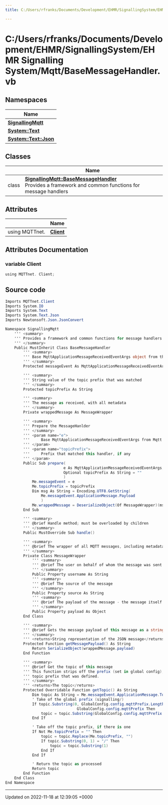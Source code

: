 ```yaml
---
title: C:/Users/rfranks/Documents/Development/EHMR/SignallingSystem/EHMR Signalling System/Mqtt/BaseMessageHandler.vb

---
```


# C:/Users/rfranks/Documents/Development/EHMR/SignallingSystem/EHMR Signalling System/Mqtt/BaseMessageHandler.vb



## Namespaces

| Name           |
| -------------- |
| **[SignallingMqtt](/SignallingSystem-doc/vb/Namespaces/namespaceSignallingMqtt/)**  |
| **[System::Text](/SignallingSystem-doc/vb/Namespaces/namespaceSystem_1_1Text/)**  |
| **[System::Text::Json](/SignallingSystem-doc/vb/Namespaces/namespaceSystem_1_1Text_1_1Json/)**  |

## Classes

|                | Name           |
| -------------- | -------------- |
| class | **[SignallingMqtt::BaseMessageHandler](/SignallingSystem-doc/vb/Classes/classSignallingMqtt_1_1BaseMessageHandler/)** <br>Provides a framework and common functions for message handlers  |

## Attributes

|                | Name           |
| -------------- | -------------- |
| ﻿using MQTTnet. | **[Client](/SignallingSystem-doc/vb/Files/BaseMessageHandler_8vb/#variable-client)**  |



## Attributes Documentation

### variable Client

```csharp
﻿using MQTTnet. Client;
```



## Source code

```csharp
Imports MQTTnet.Client
Imports System.IO
Imports System.Text
Imports System.Text.Json
Imports Newtonsoft.Json.JsonConvert

Namespace SignallingMqtt
    ''' <summary>
    ''' Provides a framework and common functions for message handlers
    ''' </summary>
    Public MustInherit Class BaseMessageHandler
        ''' <summary>
        ''' Base MqttApplicationMessageReceivedEventArgs object from the message
        ''' </summary>
        Protected messageEvent As MqttApplicationMessageReceivedEventArgs

        ''' <summary>
        ''' String value of the topic prefix that was matched
        ''' </summary>
        Protected topicPrefix As String

        ''' <summary>
        ''' The message as received, with all metadata
        ''' </summary>
        Private wrappedMessage As MessageWrapper

        ''' <summary>
        ''' Prepare the MessageHanlder
        ''' </summary>
        ''' <param name="e">
        '''     Base MqttApplicationMessageReceivedEventArgs from Mqtt.net
        ''' </param>
        ''' <param name="topicPrefix">
        '''     Prefix that matched this handler, if any
        ''' </param>
        Public Sub prepare(
                          e As MqttApplicationMessageReceivedEventArgs,
                          Optional topicPrefix As String = ""
                          )
            Me.messageEvent = e
            Me.topicPrefix = topicPrefix
            Dim msg As String = Encoding.UTF8.GetString(
                Me.messageEvent.ApplicationMessage.Payload
                )
            Me.wrappedMessage = DeserializeObject(Of MessageWrapper)(msg)
        End Sub

        ''' <summary>
        ''' @brief Handle method; must be overloaded by children
        ''' </summary>
        Public MustOverride Sub handle()

        ''' <summary>
        ''' @brief The wrapper of all MQTT messages, including metadata
        ''' </summary>
        Private Class MessageWrapper
            ''' <summary>
            ''' @brief The user on behalf of whom the message was sent
            ''' </summary>
            Public Property username As String
            ''' <summary>
            ''' @brief The source of the message
            ''' </summary>
            Public Property source As String
            ''' <summary>
            ''' @brief The payload of the message - the message itself
            ''' </summary>
            Public Property payload As Object
        End Class

        ''' <summary>
        ''' @brief Gets the message payload of this message as a string
        ''' </summary>
        ''' <returns>String representation of the JSON message</returns>
        Protected Function getMessagePayload() As String
            Return SerializeObject(wrappedMessage.payload)
        End Function

        ''' <summary>
        ''' @brief Get the topic of this message
        ''' This function strips off the prefix (set in global config), and any
        ''' topic prefix that was defined.
        ''' </summary>
        ''' <returns>The topic</returns>
        Protected Overridable Function getTopic() As String
            Dim topic As String = Me.messageEvent.ApplicationMessage.Topic
            ' Take of the global prefix (signalling/)
            If topic.Substring(0, GlobalConfig.config.mqttPrefix.Length) =
                                GlobalConfig.config.mqttPrefix Then
                topic = topic.Substring(GlobalConfig.config.mqttPrefix.Length)
            End If

            ' Take off the topic prefix, if there is one
            If Not Me.topicPrefix = "" Then
                topic = topic.Replace(Me.topicPrefix, "")
                If topic.Substring(0, 1) = "/" Then
                    topic = topic.Substring(1)
                End If
            End If

            ' Return the topic as processed
            Return topic
        End Function
    End Class
End Namespace
```


-------------------------------

Updated on 2022-11-18 at 12:39:05 +0000
